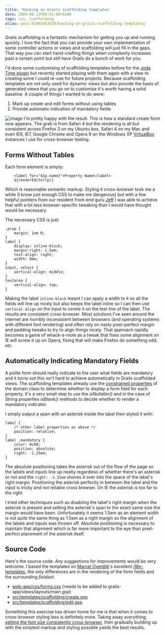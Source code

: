 ```yaml
---
title: 'Hacking on Grails scaffolding templates'
date: 2009-06-13T05:51:00+0100
tags: css, scaffolding
alias: post/42902452839/hacking-on-grails-scaffolding-templates/
---
```


Grails scaffolding is a fantastic mechanism for getting you up and running quickly. I love the fact that you can provide your own implementation of _some_ controller actions or views and scaffolding will just fill in the gaps. That way you can start hand-crafting things when complexity increases past a certain point but still have Grails do a bunch of work for you.

I'd done some customising of scaffolding templates before for the [Joda Time plugin][2] but recently started playing with them again with a view to creating some I could re-use for future projects. Because scaffolding templates are not only used for dynamic views but also provide the basis of generated views that you go on to customise it's worth having a solid baseline. A couple of things I wanted to do were:

1. Mark up create and edit forms without using tables
2. Provide automatic indication of mandatory fields

<!-- more -->

![image][1]
I'm pretty happy with the result. This is how a standard create form now appears. The grab is from Safari 4 but the rendering is all but consistent across Firefox 3 on my Ubuntu box, Safari 4 on my Mac and even IE6, IE7, Google Chrome and Opera 9 on the Windows XP [VirtualBox][3] instances I use for cross-browser testing.

## Forms Without Tables

Each form element is simply:

        <label for="${p.name}">Property Name</label>
        ${renderEditor(p)}

Which is reasonable semantic markup. Styling it cross-browser took me a while (I know just enough CSS to make me dangerous) but with a few helpful pointers from our resident front-end guru [Jeff][4] I was able to achieve that with a lot less browser-specific tweaking than I would have thought would be necessary.

The necessary CSS is just:

    .prop {
        margin: 1em 0;
    }
    label {
        display: inline-block;
        margin-right: 1.5em;
        text-align: right;
        width: 8em;
    }
    input, select {
        vertical-align: middle;
    }
    textarea {
        vertical-align: top;
    }

Making the label `inline-block` meant I can apply a width to it so all the fields will line up nicely but also keeps the label inline so I can then use `vertical-align` on the input to centre it on the text line of the label. The results are consistent cross-browser. Most solutions I've seen around the internet are horribly inconsistent between browsers (and operating systems with different font rendering) and often rely on nasty pixel-perfect margin and padding tweaks to try to align things nicely. That approach rapidly becomes a game of whack-a-mole as a tweak that fixes some alignment on IE will screw it up on Opera, fixing that will make Firefox do something odd, etc.

## Automatically Indicating Mandatory Fields

A polite form should really indicate to the user what fields are mandatory and it turns out this isn't hard to achieve automatically in Grails scaffolded views. The scaffolding templates already use the [constrained properties][5] of the domain class to determine whether to display a form field for each property. It's a very small step to use the _isNullable()_ and in the case of String properties _isBlank()_ methods to decide whether to render a mandatory indicator.

I simply output a span with an asterisk inside the label then styled it with:

    label {
        /* other label properties as above */
        position: relative;
    }
    label .mandatory {
        color: #c00;
        position: absolute;
        right: -1.25em;
    }

The absolute positioning takes the asterisk out of the flow of the page so the labels and inputs line up neatly regardless of whether there's an asterisk or not and the `right: -1.25em` shoves it over into the space of the label's right margin. Positioning the asterisk perfectly in between the label and the input is tricky and not reliable cross browser. On IE the asterisk is too far to the right.

I tried other techniques such as disabling the label's right margin when the asterisk is present and setting the asterisk's span to the exact same size the margin would have been. Unfortunately it seems 1.5em as an element width is not _quite_ the same thing as 1.5em as a right margin so the alignment of the labels and inputs was thrown off. Absolute positioning is necessary to maintain that alignment which is far more important to the eye than pixel-perfect placement of the asterisk itself.

## Source Code

Here's the source code. Any suggestions for improvements would be very welcome. I based the templates on [Marcel Overdijk][6]'s excellent [i18n-templates][7], the only differences are in the rendering of the form fields and the surrounding _fieldset_.

* [web-app/css/forms.css][8] (needs to be added to grails-app/views/layouts/main.gsp)
* [src/templates/scaffolding/create.gsp][9]
* [src/templates/scaffolding/edit.gsp][10]

Something this exercise has driven home for me is that when it comes to cross-browser styling less is definitely more. Taking away _everything_, [setting the font size consistently cross-browser][11], then gradually building up with the simplest markup and styling possible yields the best results.

[1]: http://4.bp.blogspot.com/_fh9xwLFYBUw/SjMixEDGEpI/AAAAAAAACVg/wcr4gaTX2zc/s320/createpirate.png
[2]: http://grails.org/plugin/joda-time
[3]: http://www.virtualbox.org/
[4]: http://www.codecouch.com/author/jeff/
[5]: http://grails.org/doc/1.1.x/api/org/codehaus/groovy/grails/validation/ConstrainedProperty.html
[6]: http://marceloverdijk.blogspot.com/
[7]: http://grails.org/plugin/i18n-templates
[8]: http://snipt.org/kTp
[9]: http://snipt.org/kUj
[10]: http://snipt.org/kUm
[11]: http://www.codecouch.com/2007/04/how-to-get-consistent-font-sizes-across-all-browsers/

